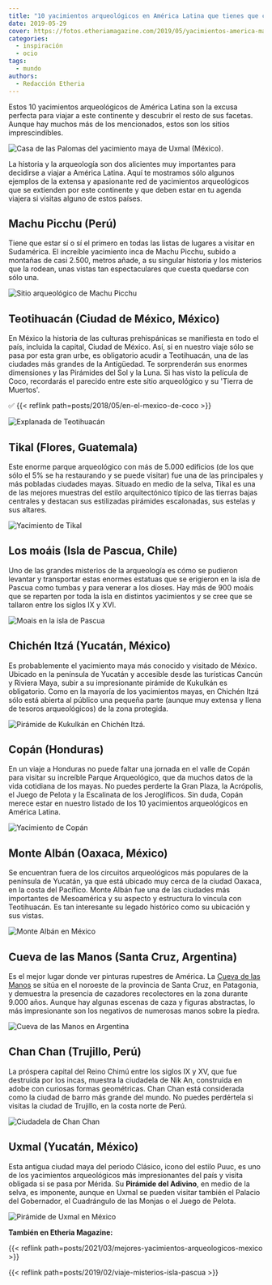 ```yaml
---
title: "10 yacimientos arqueológicos en América Latina que tienes que conocer"
date: 2019-05-29
cover: https://fotos.etheriamagazine.com/2019/05/yacimientos-america-machu-picchu.jpg
categories: 
  - inspiración
  - ocio
tags: 
  - mundo
authors: 
  - Redacción Etheria
---
```


Estos 10 yacimientos arqueológicos de América Latina son la excusa perfecta para viajar 
a este continente y descubrir el resto de sus facetas. Aunque hay muchos más de los 
mencionados, estos son los sitios imprescindibles. 

![Casa de las Palomas del yacimiento maya de Uxmal (México).](https://fotos.etheriamagazine.com/2019/05/uxmal-casa-palomas.jpg "Casa de las Palomas del yacimiento maya de Uxmal (México).")

La historia y la arqueología son dos alicientes muy importantes para decidirse a viajar 
a América Latina. Aquí te mostramos sólo algunos ejemplos de la extensa y apasionante 
red de yacimientos arqueológicos que se extienden por este continente y que deben estar 
en tu agenda viajera si visitas alguno de estos países. 

## Machu Picchu (Perú)

Tiene que estar sí o sí el primero en todas las listas de lugares a visitar en 
Sudamérica. El increíble yacimiento inca de Machu Picchu, subido a montañas de casi 
2.500, metros añade, a su singular historia y los misterios que la rodean, unas vistas 
tan espectaculares que cuesta quedarse con sólo una. 

![Sitio arqueológico de Machu Picchu](https://fotos.etheriamagazine.com/2019/05/yacimientos-america-machu-picchu.jpg "Vista de Machu Picchu desde lo alto.")

## Teotihuacán (Ciudad de México, México)

En México la historia de las culturas prehispánicas se manifiesta en todo el país, 
incluida la capital, Ciudad de México. Así, si en nuestro viaje sólo se pasa por esta 
gran urbe, es obligatorio acudir a Teotihuacán, una de las ciudades más grandes de la 
Antigüedad. Te sorprenderán sus enormes dimensiones y las Pirámides del Sol y la Luna. 
Si has visto la película de Coco, recordarás el parecido entre este sitio arqueológico y 
su 'Tierra de Muertos'. 

✅ {{< reflink path=posts/2018/05/en-el-mexico-de-coco >}} 

![Explanada de Teotihuacán](https://fotos.etheriamagazine.com/2019/05/yacimientos-america-mexico.jpg "Extensa explanada del yacimiento de Teotihuacán.")

## Tikal (Flores, Guatemala)

Este enorme parque arqueológico con más de 5.000 edificios (de los que sólo el 5% se ha 
restaurando y se puede visitar) fue una de las principales y más pobladas ciudades 
mayas. Situado en medio de la selva, Tikal es una de las mejores muestras del estilo 
arquitectónico típico de las tierras bajas centrales y destacan sus estilizadas 
pirámides escalonadas, sus estelas y sus altares. 

![Yacimiento de Tikal](https://fotos.etheriamagazine.com/2019/05/yacimientos-america-tikal.jpg "Yacimiento de Tikal. © diegograndi/Adobe Stock")

## Los moáis (Isla de Pascua, Chile)

Uno de las grandes misterios de la arqueología es cómo se pudieron levantar y 
transportar estas enormes estatuas que se erigieron en la isla de Pascua como tumbas y 
para venerar a los dioses. Hay más de 900 moáis que se reparten por toda la isla en 
distintos yacimientos y se cree que se tallaron entre los siglos IX y XVI. 

![Moais en la isla de Pascua](https://fotos.etheriamagazine.com/2019/05/yacimientos-america-latina-isla-pascua.jpg "Moáis de Isla de Pascua. © Daboost/Adobe Stock")

## Chichén Itzá (Yucatán, México)

Es probablemente el yacimiento maya más conocido y visitado de México. Ubicado en la 
península de Yucatán y accesible desde las turísticas Cancún y Riviera Maya, subir a su 
impresionante pirámide de Kukulkán es obligatorio. Como en la mayoría de los yacimientos 
mayas, en Chichén Itzá sólo está abierta al público una pequeña parte (aunque muy 
extensa y llena de tesoros arqueológicos) de la zona protegida. 

![Pirámide de Kukulkán en Chichén Itzá.](https://fotos.etheriamagazine.com/2019/05/yacimientos-america-chichen-itza.jpg "Pirámide de Kukulkán en Chichén Itzá. © Jimmy Baum")

## Copán (Honduras)

En un viaje a Honduras no puede faltar una jornada en el valle de Copán para visitar su 
increíble Parque Arqueológico, que da muchos datos de la vida cotidiana de los mayas. No 
puedes perderte la Gran Plaza, la Acrópolis, el Juego de Pelota y la Escalinata de los 
Jeroglíficos. Sin duda, Copán merece estar en nuestro listado de los 10 yacimientos 
arqueológicos en América Latina. 

![Yacimiento de Copán](https://fotos.etheriamagazine.com/2019/05/yacimientos-america-copan.jpg "Yacimiento de Copán. © Jordan/Adobe Stock")

## Monte Albán (Oaxaca, México)

Se encuentran fuera de los circuitos arqueológicos más populares de la península de 
Yucatán, ya que está ubicado muy cerca de la ciudad Oaxaca, en la costa del Pacífico. 
Monte Albán fue una de las ciudades más importantes de Mesoamérica y su aspecto y 
estructura lo vincula con Teotihuacán. Es tan interesante su legado histórico como su 
ubicación y sus vistas. 

![Monte Albán en México](https://fotos.etheriamagazine.com/2019/05/yacimientos-america-monte-alban.jpg "Imagen de Monte Albán. © Matthew Essman")

## Cueva de las Manos (Santa Cruz, Argentina)

Es el mejor lugar donde ver pinturas rupestres de América. La [Cueva de las 
Manos](https://www.cuevadelasmanos.org) se sitúa en el noroeste de la provincia de Santa 
Cruz, en Patagonia, y demuestra la presencia de cazadores recolectores en la zona 
durante 9.000 años. Aunque hay algunas escenas de caza y figuras abstractas, lo más 
impresionante son los negativos de numerosas manos sobre la piedra. 

![Cueva de las Manos en Argentina](https://fotos.etheriamagazine.com/2019/05/arqueologia-america-argentina.jpg "Manos en negativo en La Cueva de las Manos. © Buteo/Adobe Stock")

## Chan Chan (Trujillo, Perú)

La próspera capital del Reino Chimú entre los siglos IX y XV, que fue destruida por los 
incas, muestra la ciudadela de Nik An, construida en adobe con curiosas formas 
geométricas. Chan Chan está considerada como la ciudad de barro más grande del mundo. No 
puedes perdértela si visitas la ciudad de Trujillo, en la costa norte de Perú. 

![Ciudadela de Chan Chan](https://fotos.etheriamagazine.com/2019/05/yacimientos-america-peru.jpg "Ciudadela de adobe de Chan Chan. © gaelj/Adobe Stock")

## Uxmal (Yucatán, México)

Esta antigua ciudad maya del periodo Clásico, icono del estilo Puuc, es uno de los 
yacimientos arqueológicos más impresionantes del país y visita obligada si se pasa por 
Mérida. Su **Pirámide del Adivino**, en medio de la selva, es imponente, aunque en Uxmal 
se pueden visitar también el Palacio del Gobernador, el Cuadrángulo de las Monjas o el 
Juego de Pelota. 

![Pirámide de Uxmal en México](https://fotos.etheriamagazine.com/2019/05/yacimientos-amercia-tulum.jpg "Pirámide del Adivino en Uxmal. © Aleksandar Todorovic/Adobe Stock")

**También en Etheria Magazine:** 

{{< reflink path=posts/2021/03/mejores-yacimientos-arqueologicos-mexico >}} 

{{< reflink path=posts/2019/02/viaje-misterios-isla-pascua >}}
